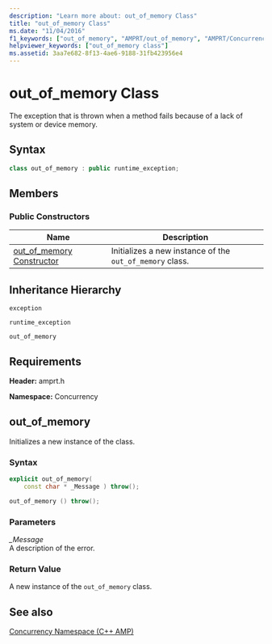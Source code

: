 ```yaml
---
description: "Learn more about: out_of_memory Class"
title: "out_of_memory Class"
ms.date: "11/04/2016"
f1_keywords: ["out_of_memory", "AMPRT/out_of_memory", "AMPRT/Concurrency::out_of_memory::out_of_memory"]
helpviewer_keywords: ["out_of_memory class"]
ms.assetid: 3aa7e682-8f13-4ae6-9188-31fb423956e4
---
```

# out_of_memory Class

The exception that is thrown when a method fails because of a lack of system or device memory.

## Syntax

```cpp
class out_of_memory : public runtime_exception;
```

## Members

### Public Constructors

|Name|Description|
|----------|-----------------|
|[out_of_memory Constructor](#ctor)|Initializes a new instance of the `out_of_memory` class.|

## Inheritance Hierarchy

`exception`

`runtime_exception`

`out_of_memory`

## Requirements

**Header:** amprt.h

**Namespace:** Concurrency

## <a name="ctor"></a> out_of_memory

Initializes a new instance of the class.

### Syntax

```cpp
explicit out_of_memory(
    const char * _Message ) throw();

out_of_memory () throw();
```

### Parameters

*_Message*<br/>
A description of the error.

### Return Value

A new instance of the `out_of_memory` class.

## See also

[Concurrency Namespace (C++ AMP)](concurrency-namespace-cpp-amp.md)
